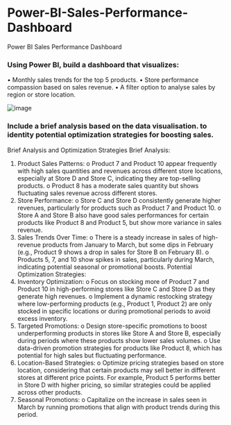# Power-BI-Sales-Performance-Dashboard
Power BI Sales Performance Dashboard

### Using Power BI, build a dashboard that visualizes:
•	Monthly sales trends for the top 5 products.
•	Store performance compassion based on sales revenue.
•	A filter option to analyse sales by region or store location.

![image](https://github.com/user-attachments/assets/5b5b6a07-a0a9-4d08-97da-06d6b6c26068)

### Include a brief analysis based on the data visualisation. to identity potential optimization strategies for boosting sales.

Brief Analysis and Optimization Strategies
Brief Analysis:
1.	Product Sales Patterns:
o	Product 7 and Product 10 appear frequently with high sales quantities and revenues across different store locations, especially at Store D and Store C, indicating they are top-selling products.
o	Product 8 has a moderate sales quantity but shows fluctuating sales revenue across different stores.
2.	Store Performance:
o	Store C and Store D consistently generate higher revenues, particularly for products such as Product 7 and Product 10.
o	Store A and Store B also have good sales performances for certain products like Product 8 and Product 5, but show more variance in sales revenue.
3.	Sales Trends Over Time:
o	There is a steady increase in sales of high-revenue products from January to March, but some dips in February (e.g., Product 9 shows a drop in sales for Store B on February 8).
o	Products 5, 7, and 10 show spikes in sales, particularly during March, indicating potential seasonal or promotional boosts.
Potential Optimization Strategies:
1.	Inventory Optimization:
o	Focus on stocking more of Product 7 and Product 10 in high-performing stores like Store C and Store D as they generate high revenues.
o	Implement a dynamic restocking strategy where low-performing products (e.g., Product 1, Product 2) are only stocked in specific locations or during promotional periods to avoid excess inventory.
2.	Targeted Promotions:
o	Design store-specific promotions to boost underperforming products in stores like Store A and Store B, especially during periods where these products show lower sales volumes.
o	Use data-driven promotion strategies for products like Product 8, which has potential for high sales but fluctuating performance.
3.	Location-Based Strategies:
o	Optimize pricing strategies based on store location, considering that certain products may sell better in different stores at different price points. For example, Product 5 performs better in Store D with higher pricing, so similar strategies could be applied across other products.
4.	Seasonal Promotions:
o	Capitalize on the increase in sales seen in March by running promotions that align with product trends during this period.
